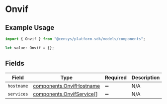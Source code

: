 # Onvif

## Example Usage

```typescript
import { Onvif } from "@censys/platform-sdk/models/components";

let value: Onvif = {};
```

## Fields

| Field                                                                | Type                                                                 | Required                                                             | Description                                                          |
| -------------------------------------------------------------------- | -------------------------------------------------------------------- | -------------------------------------------------------------------- | -------------------------------------------------------------------- |
| `hostname`                                                           | [components.OnvifHostname](../../models/components/onvifhostname.md) | :heavy_minus_sign:                                                   | N/A                                                                  |
| `services`                                                           | [components.OnvifService](../../models/components/onvifservice.md)[] | :heavy_minus_sign:                                                   | N/A                                                                  |